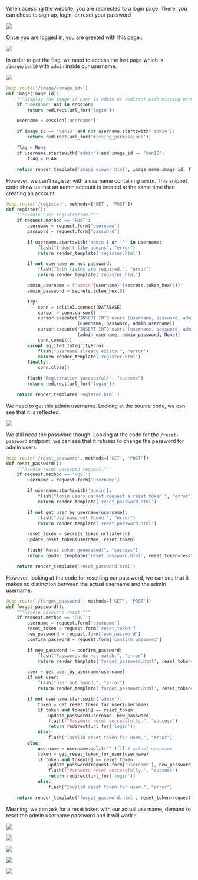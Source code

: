 When acessing the website, you are redirected to a login page. There, you can chose to sign up, login, or reset your password

![](./assets/login.png)

Once you are logged in, you are greeted with this page :

![](./assets/main.png)

In order to get the flag, we need to access the last page which is `/image/ben10` with `admin` inside our username.

![](./assets/forbidden.png)

```python
@app.route('/image/<image_id>')
def image(image_id):
    """Display the image if user is admin or redirect with missing permissions."""
    if 'username' not in session:
        return redirect(url_for('login'))

    username = session['username']

    if image_id == 'ben10' and not username.startswith('admin'):
        return redirect(url_for('missing_permissions'))

    flag = None
    if username.startswith('admin') and image_id == 'ben10':
        flag = FLAG

    return render_template('image_viewer.html', image_name=image_id, flag=flag)
```

However, we can't register with a username containing `admin`.
This snippet code show us that an admin account is created at the same time than creating an account.

```python
@app.route('/register', methods=['GET', 'POST'])
def register():
    """Handle user registration."""
    if request.method == 'POST':
        username = request.form['username']
        password = request.form['password']

        if username.startswith('admin') or '^' in username:
            flash("I don't like admins", "error")
            return render_template('register.html')

        if not username or not password:
            flash("Both fields are required.", "error")
            return render_template('register.html')

        admin_username = f"admin^{username}^{secrets.token_hex(5)}"
        admin_password = secrets.token_hex(8)

        try:
            conn = sqlite3.connect(DATABASE)
            cursor = conn.cursor()
            cursor.execute("INSERT INTO users (username, password, admin_username) VALUES (?, ?, ?)",
                           (username, password, admin_username))
            cursor.execute("INSERT INTO users (username, password, admin_username) VALUES (?, ?, ?)",
                           (admin_username, admin_password, None))
            conn.commit()
        except sqlite3.IntegrityError:
            flash("Username already exists!", "error")
            return render_template('register.html')
        finally:
            conn.close()

        flash("Registration successful!", "success")
        return redirect(url_for('login'))

    return render_template('register.html')
```

We need to get this admin username. Looking at the source code, we can see that it is reflected.

![](./assets/source.png)

We still need the password though. Looking at the code for the `/reset-password` endpoint, we can see that it refuses to change the password for admin users.

```python
@app.route('/reset_password', methods=['GET', 'POST'])
def reset_password():
    """Handle reset password request."""
    if request.method == 'POST':
        username = request.form['username']

        if username.startswith('admin'):
            flash("Admin users cannot request a reset token.", "error")
            return render_template('reset_password.html')

        if not get_user_by_username(username):
            flash("Username not found.", "error")
            return render_template('reset_password.html')

        reset_token = secrets.token_urlsafe(16)
        update_reset_token(username, reset_token)

        flash("Reset token generated!", "success")
        return render_template('reset_password.html', reset_token=reset_token)

    return render_template('reset_password.html')
```
However, looking at the code for resetting our password, we can see that it makes no distinction between the actual username and the admin username.

```python
@app.route('/forgot_password', methods=['GET', 'POST'])
def forgot_password():
    """Handle password reset."""
    if request.method == 'POST':
        username = request.form['username']
        reset_token = request.form['reset_token']
        new_password = request.form['new_password']
        confirm_password = request.form['confirm_password']

        if new_password != confirm_password:
            flash("Passwords do not match.", "error")
            return render_template('forgot_password.html', reset_token=reset_token)

        user = get_user_by_username(username)
        if not user:
            flash("User not found.", "error")
            return render_template('forgot_password.html', reset_token=reset_token)

        if not username.startswith('admin'):
            token = get_reset_token_for_user(username)
            if token and token[0] == reset_token:
                update_password(username, new_password)
                flash(f"Password reset successfully.", "success")
                return redirect(url_for('login'))
            else:
                flash("Invalid reset token for user.", "error")
        else:
            username = username.split('^')[1] # actual username
            token = get_reset_token_for_user(username)
            if token and token[0] == reset_token:
                update_password(request.form['username'], new_password)
                flash(f"Password reset successfully.", "success")
                return redirect(url_for('login'))
            else:
                flash("Invalid reset token for user.", "error")

    return render_template('forgot_password.html', reset_token=request.args.get('token'))
```
Meaning, we can ask for a reset token with our actual username, demand to reset the admin username password and it will work :

![](./assets/get_reset_token.png)

![](./assets/reset_token.png)

![](./assets/reset_password.png)

![](./assets/sucessful_password_reset.png)

![](./assets/flag.png)